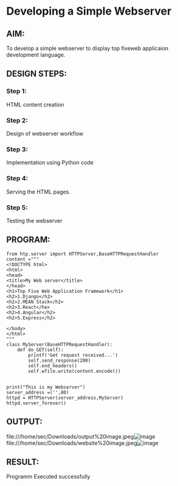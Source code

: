# Developing a Simple Webserver
## AIM:
To develop a simple webserver to display top fiveweb applicaion development language.
## DESIGN STEPS:
### Step 1: 
HTML content creation
### Step 2:
Design of webserver workflow
### Step 3:
Implementation using Python code
### Step 4:
Serving the HTML pages.
### Step 5:
Testing the webserver

## PROGRAM:
```
from htp.server import HTTPServer,BaseHTTPRequestHandler
content ="""
<!DOCTYPE html>
<html>
<head>
<title>My Web server</title>
</head>
<h1>Top Five Web Application Framework</h1>
<h2>1.Django</h2>
<h2>2.MEAN Stack</h2>
<h2>3.React</he>
<h2>4.Angular</h2>
<h2>5.Express</h2>

</body>
</html>
"""
class MyServer(BaseHTTPRequestHandler):
    def do_GET(self):
        printf('Get request received...')
        self.send_response(200)
        self.end_headers()
        self.wfile.write(content.encode())
          

print("This is my Webserver")
server_address =('',80)
httpd = HTTPServer(server_address,MyServer)
httpd.server_forever()
```
## OUTPUT:
file:///home/sec/Downloads/output%20image.jpeg![image](https://user-images.githubusercontent.com/118679883/207372912-c033960e-3920-429e-beac-919ded961207.png)
file:///home/sec/Downloads/website%20image.jpeg![image](https://user-images.githubusercontent.com/118679883/207373030-9b17b51a-e475-4144-8196-213f8d756a6b.png)


## RESULT:
Programm Executed successfully
